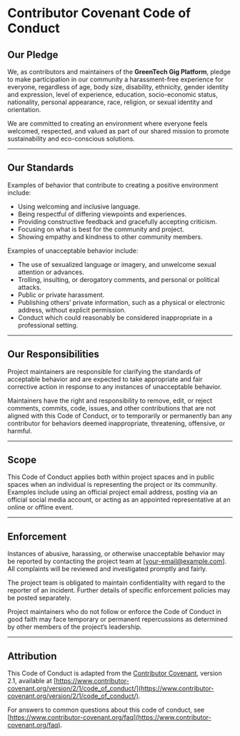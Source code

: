 # Contributor Covenant Code of Conduct

## **Our Pledge**

We, as contributors and maintainers of the **GreenTech Gig Platform**, pledge to make participation in our community a harassment-free experience for everyone, regardless of age, body size, disability, ethnicity, gender identity and expression, level of experience, education, socio-economic status, nationality, personal appearance, race, religion, or sexual identity and orientation.

We are committed to creating an environment where everyone feels welcomed, respected, and valued as part of our shared mission to promote sustainability and eco-conscious solutions.

---

## **Our Standards**

Examples of behavior that contribute to creating a positive environment include:
- Using welcoming and inclusive language.
- Being respectful of differing viewpoints and experiences.
- Providing constructive feedback and gracefully accepting criticism.
- Focusing on what is best for the community and project.
- Showing empathy and kindness to other community members.

Examples of unacceptable behavior include:
- The use of sexualized language or imagery, and unwelcome sexual attention or advances.
- Trolling, insulting, or derogatory comments, and personal or political attacks.
- Public or private harassment.
- Publishing others’ private information, such as a physical or electronic address, without explicit permission.
- Conduct which could reasonably be considered inappropriate in a professional setting.

---

## **Our Responsibilities**

Project maintainers are responsible for clarifying the standards of acceptable behavior and are expected to take appropriate and fair corrective action in response to any instances of unacceptable behavior.

Maintainers have the right and responsibility to remove, edit, or reject comments, commits, code, issues, and other contributions that are not aligned with this Code of Conduct, or to temporarily or permanently ban any contributor for behaviors deemed inappropriate, threatening, offensive, or harmful.

---

## **Scope**

This Code of Conduct applies both within project spaces and in public spaces when an individual is representing the project or its community. Examples include using an official project email address, posting via an official social media account, or acting as an appointed representative at an online or offline event.

---

## **Enforcement**

Instances of abusive, harassing, or otherwise unacceptable behavior may be reported by contacting the project team at [your-email@example.com]. All complaints will be reviewed and investigated promptly and fairly.

The project team is obligated to maintain confidentiality with regard to the reporter of an incident. Further details of specific enforcement policies may be posted separately.

Project maintainers who do not follow or enforce the Code of Conduct in good faith may face temporary or permanent repercussions as determined by other members of the project’s leadership.

---

## **Attribution**

This Code of Conduct is adapted from the [Contributor Covenant](https://www.contributor-covenant.org), version 2.1, available at [https://www.contributor-covenant.org/version/2/1/code_of_conduct/](https://www.contributor-covenant.org/version/2/1/code_of_conduct/).

For answers to common questions about this code of conduct, see [https://www.contributor-covenant.org/faq](https://www.contributor-covenant.org/faq).
